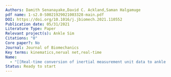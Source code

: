 ```yaml
---
Authors: Damith Senanayake,David C. Ackland,Saman Halgamuge
pdf name: 1-s2.0-S0021929021003328-main.pdf
DOI: https://doi.org/10.1016/j.jbiomech.2021.110552
Publication date: 05/31/2021
Literature Type: Paper
Relevant project(s): Ankle Sim
Citations: "0"
Core paper?: No
Journal: Journal of Biomechanics
Key terms: kinematics,nerual net,real-time
Name:
  - "[[Real-time conversion of inertial measurement unit data to ankle joint angles using deep neural networks]]"
Status: Ready to start
---
```

